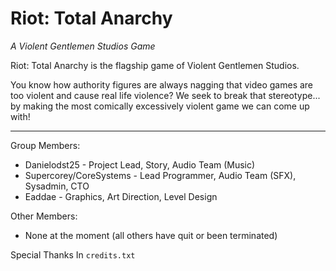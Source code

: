 # Riot: Total Anarchy
*A Violent Gentlemen Studios Game*

Riot: Total Anarchy is the flagship game of Violent Gentlemen Studios.

You know how authority figures are always nagging that video games are too violent
and cause real life violence? We seek to break that stereotype... by making the 
most comically excessively violent game we can come up with!

---

Group Members:
* Danielodst25           - Project Lead, Story, Audio Team (Music)
* Supercorey/CoreSystems - Lead Programmer, Audio Team (SFX), Sysadmin, CTO
* Eaddae                 - Graphics, Art Direction, Level Design

Other Members:
* None at the moment (all others have quit or been terminated)

Special Thanks In `credits.txt`